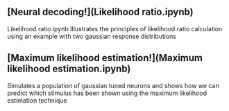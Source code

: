 ## [Neural decoding!](Likelihood ratio.ipynb)

Likelihood ratio.ipynb
Illustrates the principles of likelihood ratio calculation using an example with two gaussian response distributions

## [Maximum likelihood estimation!](Maximum likelihood estimation.ipynb)
Simulates a population of gaussian tuned neurons and shows how we can predict which stimulus has been shown using the maximum likelihood estimation technique